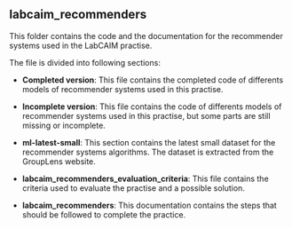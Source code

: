 ## labcaim_recommenders

This folder contains the code and the documentation for the recommender systems used in the LabCAIM practise.

The file is divided into following sections:

- **Completed version**: This file contains the completed code of differents models of recommender systems used in this practise.

- **Incomplete version**: This file contains the code of differents models of recommender systems used in this practise, but some parts are still missing or incomplete.

- **ml-latest-small**: This section contains the latest small dataset for the recommender systems algorithms. The dataset is extracted from the GroupLens website.

- **labcaim_recommenders_evaluation_criteria**: This file contains the criteria used to evaluate the practise and a possible solution.

- **labcaim_recommenders**: This documentation contains the steps that should be followed to complete the practice.